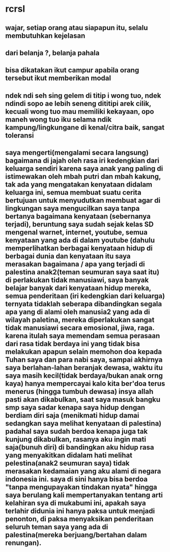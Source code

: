 # rcrsl
## wajar, setiap orang atau siapapun itu, selalu membutuhkan kejelasan
## dari belanja ?, belanja pahala
## bisa dikatakan ikut campur apabila orang tersebut ikut memberikan modal
## ndek ndi seh sing gelem di titip i wong tuo, ndek ndindi sopo ae lebih seneng dititipi arek cilik, kecuali wong tuo mau memiliki kekayaan, opo maneh wong tuo iku selama ndik kampung/lingkungane di kenal/citra baik, sangat toleransi
## saya mengerti(mengalami secara langsung) bagaimana di jajah oleh rasa iri kedengkian dari keluarga sendiri karena saya anak yang paling di istimewakan oleh mbah putri dan mbah kakung, tak ada yang mengatakan kenyataan didalam keluarga ini, semua membuat suatu cerita bertujuan untuk menyudutkan membuat agar di lingkungan saya mengucilkan saya tanpa bertanya bagaimana kenyataan (sebernanya terjadi), beruntung saya sudah sejak kelas SD mengenal warnet, internet, youtube, semua kenyataan yang ada di dalam youtube (dahulu memperlihatkan berbagai kenyataan hidup di berbagai dunia dan kenyataan itu saya merasakan bagaimana / apa yang terjadi di palestina anak2(teman seumuran saya saat itu) di perlakukan tidak manusiawi, saya banyak belajar banyak dari kenyataan hidup mereka, semua penderitaan (iri kedengkian dari keluarga) ternyata tidaklah seberapa dibandingkan segala apa yang di alami oleh manusia2 yang ada di wilayah paletina, mereka diperlakukan sangat tidak manusiawi secara emosional, jiwa, raga. karena itulah saya memendam semua perasaan dari rasa tidak berdaya ini yang tidak bisa melakukan apapun selain memohon doa kepada Tuhan saya dan para nabi saya, sampai akhirnya saya berlahan-lahan beranjak dewasa, waktu itu saya masih kecil(tidak berdaya/bukan anak orng kaya) hanya mempercayai kalo kita ber'doa terus menerus (hingga tumbuh dewasa) insya allah pasti akan dikabulkan, saat saya masuk bangku smp saya sadar kenapa saya hidup dengan berdiam diri saja (menikmati hidup damai sedangkan saya melihat kenyataan di palestina) padahal saya sudah berdoa kenapa juga tak kunjung dikabulkan, rasanya aku ingin mati saja(bunuh diri) di bandingkan aku hidup rasa yang menyakitkan didalam hati melihat pelestina(anak2 seumuran saya) tidak merasakan kedamaian yang aku alami di negara indonesia ini. saya di sini hanya bisa berdoa "tanpa mengupayakan tindakan nyata" hingga saya berulang kali mempertanyakan tentang arti kelahiran sya di mukabumi ini, apakah saya terlahir didunia ini hanya paksa untuk menjadi penonton, di paksa menyaksikan penderitaan seluruh teman saya yang ada di palestina(mereka berjuang/bertahan dalam renungan).




